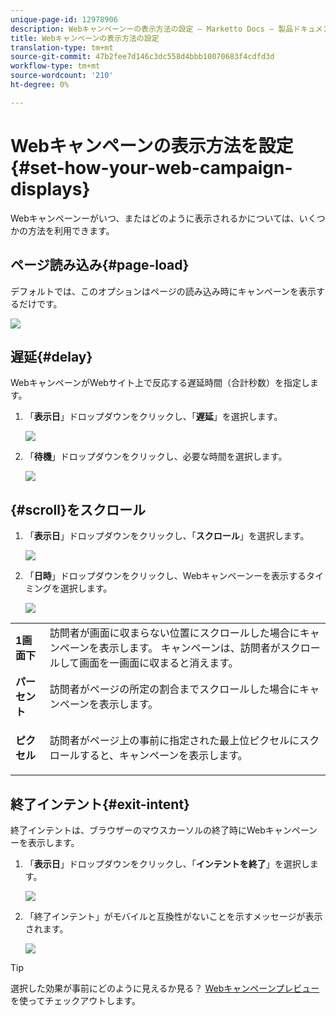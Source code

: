 ```yaml
---
unique-page-id: 12978906
description: Webキャンペーンーの表示方法の設定 — Marketto Docs — 製品ドキュメント
title: Webキャンペーンの表示方法の設定
translation-type: tm+mt
source-git-commit: 47b2fee7d146c3dc558d4bbb10070683f4cdfd3d
workflow-type: tm+mt
source-wordcount: '210'
ht-degree: 0%

---
```



# Webキャンペーンの表示方法を設定{#set-how-your-web-campaign-displays}

Webキャンペーンーがいつ、またはどのように表示されるかについては、いくつかの方法を利用できます。

## ページ読み込み{#page-load}

デフォルトでは、このオプションはページの読み込み時にキャンペーンを表示するだけです。

![](assets/pl1.png)

## 遅延{#delay}

WebキャンペーンがWebサイト上で反応する遅延時間（合計秒数）を指定します。

1. 「**表示日**」ドロップダウンをクリックし、「**遅延**」を選択します。

   ![](assets/d1.png)

1. 「**待機**」ドロップダウンをクリックし、必要な時間を選択します。

   ![](assets/d2.png)

## {#scroll}をスクロール

1. 「**表示日**」ドロップダウンをクリックし、「**スクロール**」を選択します。

   ![](assets/s1.png)

1. 「**日時**」ドロップダウンをクリックし、Webキャンペーンーを表示するタイミングを選択します。

   ![](assets/s2.png)

<table> 
 <tbody> 
  <tr> 
   <td><strong>1画面下</strong></td> 
   <td>訪問者が画面に収まらない位置にスクロールした場合にキャンペーンを表示します。 キャンペーンは、訪問者がスクロールして画面を一画面に収まると消えます。</td> 
  </tr> 
  <tr> 
   <td><strong>パーセント</strong></td> 
   <td>訪問者がページの所定の割合までスクロールした場合にキャンペーンを表示します。</td> 
  </tr> 
  <tr> 
   <td><strong>ピクセル</strong></td> 
   <td><p>訪問者がページ上の事前に指定された最上位ピクセルにスクロールすると、キャンペーンを表示します。</p></td> 
  </tr> 
 </tbody> 
</table>

## 終了インテント{#exit-intent}

終了インテントは、ブラウザーのマウスカーソルの終了時にWebキャンペーンーを表示します。

1. 「**表示日**」ドロップダウンをクリックし、「**インテントを終了**」を選択します。

   ![](assets/ei1.png)

1. 「終了インテント」がモバイルと互換性がないことを示すメッセージが表示されます。

   ![](assets/ei2.png)

>[!TIP]
>
>選択した効果が事前にどのように見えるか見る？ [Webキャンペーンプレビュー](preview-and-test-a-web-campaign.md)を使ってチェックアウトします。

